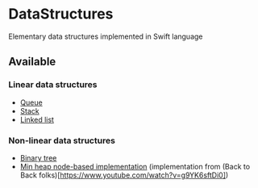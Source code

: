 # DataStructures

Elementary data structures implemented in Swift language

## Available 

### Linear data structures
- [Queue](https://github.com/GeekingwithMauri/DataStructures/blob/main/Sources/DataStructures/DataStructures/Linear/Queue.swift)
- [Stack](https://github.com/GeekingwithMauri/DataStructures/blob/main/Sources/DataStructures/DataStructures/Linear/Stack.swift)
- [Linked list](https://github.com/GeekingwithMauri/DataStructures/blob/main/Sources/DataStructures/DataStructures/Linear/LinkedList.swift)

### Non-linear data structures

- [Binary tree](https://github.com/GeekingwithMauri/DataStructures/blob/main/Sources/DataStructures/DataStructures/Non-linear/BinaryTree.swift)
- [Min heap node-based implementation](https://github.com/GeekingwithMauri/DataStructures/blob/main/Sources/DataStructures/DataStructures/Non-linear/MinHeap.swift) (implementation from (Back to Back folks)[https://www.youtube.com/watch?v=g9YK6sftDi0])
